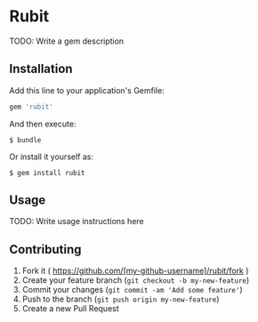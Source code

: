 # Rubit

TODO: Write a gem description

## Installation

Add this line to your application's Gemfile:

```ruby
gem 'rubit'
```

And then execute:

    $ bundle

Or install it yourself as:

    $ gem install rubit

## Usage

TODO: Write usage instructions here

## Contributing

1. Fork it ( https://github.com/[my-github-username]/rubit/fork )
2. Create your feature branch (`git checkout -b my-new-feature`)
3. Commit your changes (`git commit -am 'Add some feature'`)
4. Push to the branch (`git push origin my-new-feature`)
5. Create a new Pull Request

